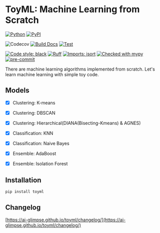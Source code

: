 # ToyML: Machine Learning from Scratch


[![Python](https://img.shields.io/pypi/pyversions/toyml.svg?color=%2334D058)](https://pypi.org/project/toyml/)
[![PyPI](https://img.shields.io/pypi/v/toyml?color=%2334D058&label=pypi%20package)](https://pypi.org/project/toyml/)

![Codecov](https://codecov.io/gh/ai-glimpse/toyml/branch/master/graph/badge.svg)
[![Build Docs](https://github.com/ai-glimpse/toyml/actions/workflows/build_docs.yml/badge.svg)](https://github.com/ai-glimpse/toyml/actions/workflows/build_docs.yml)
[![Test](https://github.com/ai-glimpse/toyml/actions/workflows/test.yml/badge.svg)](https://github.com/ai-glimpse/toyml/actions/workflows/test.yml)

[//]: # (![GitHub License]&#40;https://img.shields.io/github/license/ai-glimpse/toyml&#41;)

[![Code style: black](https://img.shields.io/badge/code%20style-black-000000.svg)](https://github.com/psf/black)
[![Ruff](https://img.shields.io/endpoint?url=https://raw.githubusercontent.com/astral-sh/ruff/main/assets/badge/v2.json)](https://github.com/astral-sh/ruff)
[![Imports: isort](https://img.shields.io/badge/%20imports-isort-%231674b1?style=flat&labelColor=ef8336)](https://pycqa.github.io/isort/)
[![Checked with mypy](https://www.mypy-lang.org/static/mypy_badge.svg)](https://mypy-lang.org/)
[![pre-commit](https://img.shields.io/badge/pre--commit-enabled-brightgreen?logo=pre-commit)](https://github.com/pre-commit/pre-commit)

<!-- ![Waka Time](https://wakatime.com/badge/user/b1a6ec36-190a-4135-b888-17ab5663e841/project/250b9a9d-dd00-432d-b69f-041d1611b5b6.svg) -->


There are machine learning algorithms implemented from scratch.
Let's learn machine learning with simple toy code.


## Models

- [x] Clustering: K-means
- [x] Clustering: DBSCAN
- [x] Clustering: Hierarchical(DIANA(Bisecting-Kmeans) & AGNES)
- [x] Classification: KNN
- [x] Classification: Naive Bayes
- [x] Ensemble: AdaBoost
- [x] Ensemble: Isolation Forest


## Installation
```bash
pip install toyml
```


## Changelog
[https://ai-glimpse.github.io/toyml/changelog/](https://ai-glimpse.github.io/toyml/changelog/)
